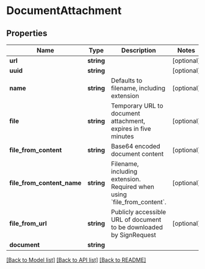 # DocumentAttachment

## Properties
Name | Type | Description | Notes
------------ | ------------- | ------------- | -------------
**url** | **string** |  | [optional] 
**uuid** | **string** |  | [optional] 
**name** | **string** | Defaults to filename, including extension | [optional] 
**file** | **string** | Temporary URL to document attachment, expires in five minutes | [optional] 
**file_from_content** | **string** | Base64 encoded document content | [optional] 
**file_from_content_name** | **string** | Filename, including extension. Required when using &#x60;file_from_content&#x60;. | [optional] 
**file_from_url** | **string** | Publicly accessible URL of document to be downloaded by SignRequest | [optional] 
**document** | **string** |  | 

[[Back to Model list]](../README.md#documentation-for-models) [[Back to API list]](../README.md#documentation-for-api-endpoints) [[Back to README]](../README.md)


